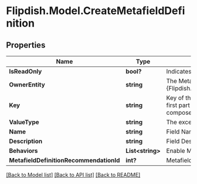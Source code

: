 # Flipdish.Model.CreateMetafieldDefinition
## Properties

Name | Type | Description | Notes
------------ | ------------- | ------------- | -------------
**IsReadOnly** | **bool?** | Indicates if a definition can be edited or not | [optional] 
**OwnerEntity** | **string** | The Metafield will extend the specified {Flipdish.PublicModels.V1.Metafields.MetafieldDefinitionBase.OwnerEntity} | [optional] 
**Key** | **string** | Key of the metafield.  The key must have two parts, separated by a dot. The first part acts as a category, for organizational purposes.  The parts can be composed of lowercase letters, numbers, hyphen and underscore | 
**ValueType** | **string** | The excepted type for the Value field | [optional] 
**Name** | **string** | Field Name | 
**Description** | **string** | Field Description | [optional] 
**Behaviors** | **List&lt;string&gt;** | Enable Metafield Behaviors | [optional] 
**MetafieldDefinitionRecommendationId** | **int?** | Metafield Recommendation Id | [optional] 

[[Back to Model list]](../README.md#documentation-for-models) [[Back to API list]](../README.md#documentation-for-api-endpoints) [[Back to README]](../README.md)

